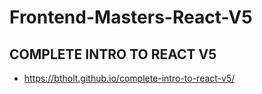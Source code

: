 # Frontend-Masters-React-V5

## COMPLETE INTRO TO REACT V5
- https://btholt.github.io/complete-intro-to-react-v5/